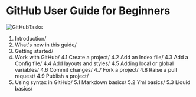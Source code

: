 # GitHub User Guide for Beginners

![GitHubTasks](https://www.programmableweb.com/sites/default/files/GitHub-Launches-Security-Advisory-API.jpg)

1. Introduction/
2. What's new in this guide/
3. Getting started/
4. Work with GitHub/
	4.1 Create a project/
	4.2 Add an Index file/
	4.3 Add a Config file/
  	4.4 Add layouts and styles/
 	4.5 Adding local or global variables/
 	4.6 Commit changes/
 	4.7 Fork a project/
 	4.8 Raise a pull request/
 	4.9 Publish a project/
5. Using syntax in GitHub/
	5.1 Markdown basics/
	5.2 Yml basics/
	5.3 Liquid basics/




